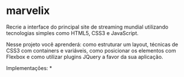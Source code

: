 # marvelix
Recrie a interface do principal site de streaming mundial utilizando tecnologias simples como HTML5, CSS3 e JavaScript.

Nesse projeto você aprenderá: como estruturar um layout, técnicas de CSS3 com containers e variáveis, como posicionar os elementos com Flexbox e como utilizar plugins JQuery a favor da sua aplicação.

Implementações:
*
